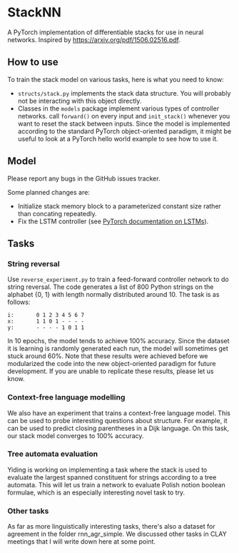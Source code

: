 # StackNN
A PyTorch implementation of differentiable stacks for use in neural networks. Inspired by https://arxiv.org/pdf/1506.02516.pdf.

## How to use

To train the stack model
on various tasks, here is what you need to know:

* `structs/stack.py` implements the stack data structure. You will probably not be interacting with this object directly.
* Classes in the `models` package implement various types of controller networks.
call `forward()` on every input and `init_stack()` whenever you want to
reset the stack between inputs. Since the model is implemented according to the standard PyTorch object-oriented paradigm, it might be useful to look at a PyTorch hello world example to see how to use it.

## Model

Please report any bugs in the GitHub issues tracker.

Some planned changes are:
* Initialize stack memory block to a parameterized constant size rather than concating repeatedly.
* Fix the LSTM controller (see [PyTorch documentation on LSTMs](http://pytorch.org/docs/master/nn.html)).

## Tasks

### String reversal

Use `reverse_experiment.py` to train a feed-forward controller network to do string reversal. The code generates a list of 800 Python strings on the alphabet {0, 1} with length normally distributed around 10. The task is as follows:

~~~~
i:       0 1 2 3 4 5 6 7
x:       1 1 0 1 - - - -
y:       - - - - 1 0 1 1
~~~~

In 10 epochs, the model tends to achieve 100% accuracy. Since the dataset it is learning is randomly generated each run, the model will sometimes get stuck around 60%. Note that these results were achieved before we modularized the code into the new object-oriented paradigm for future development. If you are unable to replicate these results, please let us know.

### Context-free language modelling

We also have an experiment that trains a context-free language model. This can be used to probe interesting questions about structure. For example, it can be used to predict closing parentheses in a Dijk language. On this task, our stack model converges to 100% accuracy.

### Tree automata evaluation

Yiding is working on implementing a task where the stack is used to evaluate the largest spanned constituent for strings according to a tree automata. This will let us train a network to evaluate Polish notion boolean formulae, which is an especially interesting novel task to try.

### Other tasks

As far as more linguistically interesting tasks, there's also a dataset for agreement in the
folder rnn_agr_simple. We discussed other tasks in CLAY meetings that I will write down here at some point.
